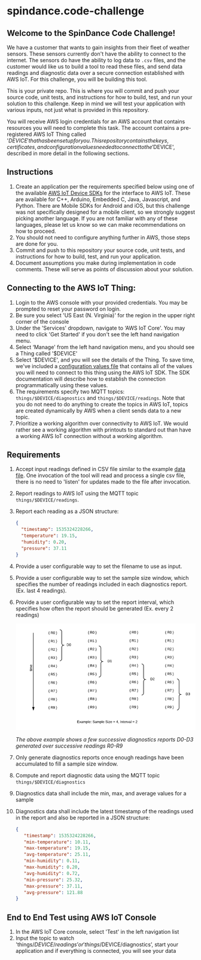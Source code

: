 # spindance.code-challenge
## Welcome to the SpinDance Code Challenge!

We have a customer that wants to gain insights from their fleet of weather sensors. These sensors currently don't have the ability
to connect to the internet. The sensors do have the ability to log data to `.csv` files, and the customer would like us
to build a tool to read these files, and send data readings and diagnostic data over a secure connection established with AWS IoT.
For this challenge, you will be building this tool.

This is your private repo. This is where you will commit and push
 your source code, unit tests, and instructions for how to build, test, and run your solution to this challenge. Keep
 in mind we will test your application with various inputs, not just what is provided in this repository. 

You will receive AWS login credentials for an AWS account that contains resources you will need to complete this task. 
The account contains a pre-registered AWS IoT Thing called '$DEVICE' that has been setup for you. This repository
contains the keys, certificates, and configuration values needed to connect to the '$DEVICE', described in more 
detail in the following sections. 
  

## Instructions
1. Create an application per the requirements specified below using one of the available [AWS IoT Device SDKs](https://docs.aws.amazon.com/iot/latest/developerguide/iot-sdks.html) for the interface to AWS IoT. These are available for C++, Arduino, Embedded C, Java, Javascript, and Python. There are Mobile SDKs for Android and iOS, but this challenge was not specifically designed for a mobile client, so we strongly suggest picking another language. If you are not familiar with any of these languages, please let us know so we can make recommendations on how to proceed.
1. You should not need to configure anything further in AWS, those steps are done for you.
1. Commit and push to this repository your source code, unit tests, and instructions for how to build, test, and run your application.
1. Document assumptions you make during implementation in code comments. These will serve as points of discussion about your solution.


## Connecting to the AWS IoT Thing:
1. Login to the AWS console with your provided credentials. You may be prompted to reset your password on login.
1. Be sure you select 'US East (N. Virginia)' for the region in the upper right corner of the console
1. Under the 'Services' dropdown, navigate to ‘AWS IoT Core'. You may need to click 'Get Started' if you don't see the left hand navigation menu.
1. Select ‘Manage' from the left hand navigation menu, and you should see a Thing called '$DEVICE'
1. Select '$DEVICE', and you will see the details of the Thing. To save time, we've included a [configuration values file](configuration-values.md)
that contains all of the values you will need to connect to this thing using the AWS IoT SDK. The SDK documentation will describe how to establish the connection programmatically using these values.
1. The requirements specify two MQTT topics: `things/$DEVICE/diagnostics` and `things/$DEVICE/readings`. Note that you do not need to do anything to create the topics in AWS IoT, topics are created dynamically by AWS when a client sends data to a new topic.
1. Prioritize a working algorithm over connectivity to AWS IoT. We would rather see a working algorithm with printouts to standard out than have a working AWS IoT connection without a working algorithm.



## Requirements


1. Accept input readings defined in CSV file similar to the example [data file](data/readings.csv). One invocation of the tool will read and process a single csv file, there is no need to 'listen' for updates made to the file after invocation.
1. Report readings to AWS IoT using the MQTT topic `things/$DEVICE/readings`. 
1. Report each reading as a JSON structure:
    ```json
    {
      "timestamp": 1535324228266,
      "temperature": 19.15,
      "humidity": 0.20,
      "pressure": 37.11
    }
    ```
1. Provide a user configurable way to set the filename to use as input.
1. Provide a user configurable way to set the sample size window, which specifies the number of readings included in each diagnostics report. (Ex. last 4 readings).
1. Provide a user configurable way to set the report interval, which specifies how often the report should be generated (Ex. every 2 readings)

    ![example](sliding-window-example.png)

    *The above example shows a few successive diagnostics reports D0-D3 generated over successive readings R0-R9*  

1. Only generate diagnostics reports once enough readings have been accumulated to fill a sample size window.
1. Compute and report diagnostic data using the MQTT topic `things/$DEVICE/diagnostics`
1. Diagnostics data shall include the min, max, and average values for a sample
1. Diagnostics data shall include the latest timestamp of the readings used in the report and also be reported in a JSON structure:
   ```json
   {
      "timestamp": 1535324228266,
      "min-temperature": 10.11,
      "max-temperature": 19.15,
      "avg-temperature": 25.11,
      "min-humidity": 0.11,
      "max-humidity": 0.20,
      "avg-humidity": 0.72,
      "min-pressure": 25.32,
      "max-pressure": 37.11,
      "avg-pressure": 121.88
   }
   ```

## End to End Test using AWS IoT Console
1. In the AWS IoT Core console, select 'Test' in the left navigation list
1. Input the topic to watch 'things/$DEVICE/readings’ or 'things/$DEVICE/diagnostics’, start your application and if everything is connected, you will see your data
